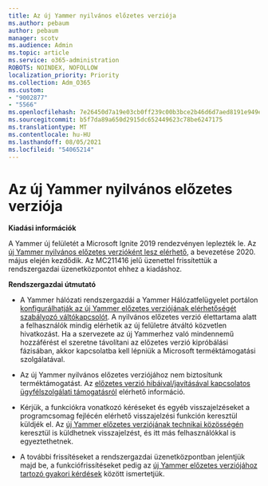 ```yaml
---
title: Az új Yammer nyilvános előzetes verziója
ms.author: pebaum
author: pebaum
manager: scotv
ms.audience: Admin
ms.topic: article
ms.service: o365-administration
ROBOTS: NOINDEX, NOFOLLOW
localization_priority: Priority
ms.collection: Adm_O365
ms.custom:
- "9002877"
- "5566"
ms.openlocfilehash: 7e26450d7a19e03cb0ff239c00b3bce2b46d6d7aed8191e949ef6c0711aa9035
ms.sourcegitcommit: b5f7da89a650d2915dc652449623c78be6247175
ms.translationtype: MT
ms.contentlocale: hu-HU
ms.lasthandoff: 08/05/2021
ms.locfileid: "54065214"
---
```

# <a name="new-yammer-public-preview"></a>Az új Yammer nyilvános előzetes verziója

**Kiadási információk**

A Yammer új felületét a Microsoft Ignite 2019 rendezvényen leplezték le. Az [új Yammer nyilvános előzetes verzióként lesz elérhető](https://docs.microsoft.com/yammer/get-started-with-yammer/newyammer-faq), a bevezetése 2020. május elején kezdődik. Az MC211416 jelű üzenettel frissítettük a rendszergazdai üzenetközpontot ehhez a kiadáshoz.

**Rendszergazdai útmutató**

- A Yammer hálózati rendszergazdái a Yammer Hálózatfelügyelet portálon [konfigurálhatják az új Yammer előzetes verziójának elérhetőségét szabályozó váltókapcsolót](https://docs.microsoft.com/yammer/get-started-with-yammer/administrative-settings-opt-in-newyammer). A nyilvános előzetes verzió élettartama alatt a felhasználók mindig elérhetik az új felületre átváltó közvetlen hivatkozást. Ha a szervezete az új Yammerhez való mindennemű hozzáférést el szeretne távolítani az előzetes verzió kipróbálási fázisában, akkor kapcsolatba kell lépniük a Microsoft terméktámogatási szolgálatával.

- Az új Yammer nyilvános előzetes verziójához nem biztosítunk terméktámogatást. Az [előzetes verzió hibáival/javításával kapcsolatos ügyfélszolgálati támogatásról](https://docs.microsoft.com/yammer/get-started-with-yammer/newyammer-faq#yammer-preview-customer-support) elérhető információ.

- Kérjük, a funkciókra vonatkozó kéréseket és egyéb visszajelzéseket a programcsomag fejlécén elérhető visszajelzési funkción keresztül küldjék el. Az [új Yammer előzetes verziójának technikai közösségén](https://techcommunity.microsoft.com/t5/new-yammer-preview/bd-p/NewYammerPreview) keresztül is küldhetnek visszajelzést, és itt más felhasználókkal is egyeztethetnek.

- A további frissítéseket a rendszergazdai üzenetközpontban jelentjük majd be, a funkciófrissítéseket pedig az [új Yammer előzetes verziójához tartozó gyakori kérdések](https://docs.microsoft.com/yammer/get-started-with-yammer/newyammer-faq) között ismertetjük.
